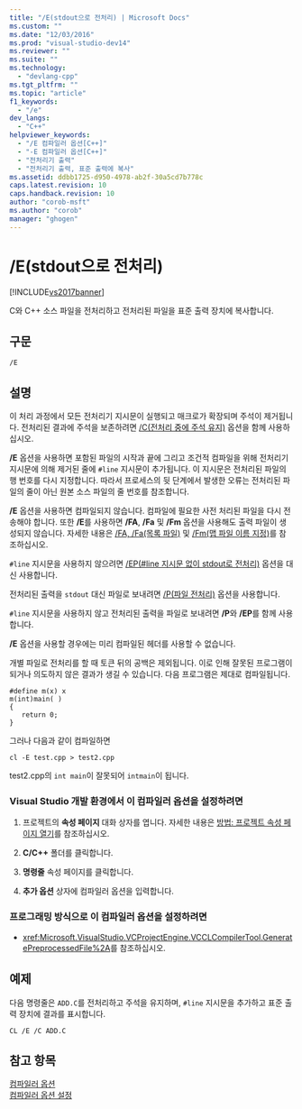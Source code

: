 ```yaml
---
title: "/E(stdout으로 전처리) | Microsoft Docs"
ms.custom: ""
ms.date: "12/03/2016"
ms.prod: "visual-studio-dev14"
ms.reviewer: ""
ms.suite: ""
ms.technology: 
  - "devlang-cpp"
ms.tgt_pltfrm: ""
ms.topic: "article"
f1_keywords: 
  - "/e"
dev_langs: 
  - "C++"
helpviewer_keywords: 
  - "/E 컴파일러 옵션[C++]"
  - "-E 컴파일러 옵션[C++]"
  - "전처리기 출력"
  - "전처리기 출력, 표준 출력에 복사"
ms.assetid: ddbb1725-d950-4978-ab2f-30a5cd7b778c
caps.latest.revision: 10
caps.handback.revision: 10
author: "corob-msft"
ms.author: "corob"
manager: "ghogen"
---
```

# /E(stdout으로 전처리)
[!INCLUDE[vs2017banner](../../assembler/inline/includes/vs2017banner.md)]

C와 C\+\+ 소스 파일을 전처리하고 전처리된 파일을 표준 출력 장치에 복사합니다.  
  
## 구문  
  
```  
/E  
```  
  
## 설명  
 이 처리 과정에서 모든 전처리기 지시문이 실행되고 매크로가 확장되며 주석이 제거됩니다.  전처리된 결과에 주석을 보존하려면 [\/C\(전처리 중에 주석 유지\)](../../build/reference/c-preserve-comments-during-preprocessing.md) 옵션을 함께 사용하십시오.  
  
 **\/E** 옵션을 사용하면 포함된 파일의 시작과 끝에 그리고 조건적 컴파일을 위해 전처리기 지시문에 의해 제거된 줄에 `#line` 지시문이 추가됩니다.  이 지시문은 전처리된 파일의 행 번호를 다시 지정합니다.  따라서 프로세스의 뒷 단계에서 발생한 오류는 전처리된 파일의 줄이 아닌 원본 소스 파일의 줄 번호를 참조합니다.  
  
 **\/E** 옵션을 사용하면 컴파일되지 않습니다.  컴파일에 필요한 사전 처리된 파일을 다시 전송해야 합니다.  또한 **\/E**를 사용하면 **\/FA**, **\/Fa** 및 **\/Fm** 옵션을 사용해도 출력 파일이 생성되지 않습니다.  자세한 내용은 [\/FA, \/Fa\(목록 파일\)](../../build/reference/fa-fa-listing-file.md) 및 [\/Fm\(맵 파일 이름 지정\)](../../build/reference/fm-name-mapfile.md)를 참조하십시오.  
  
 `#line` 지시문을 사용하지 않으려면 [\/EP\(\#line 지시문 없이 stdout로 전처리\)](../../build/reference/ep-preprocess-to-stdout-without-hash-line-directives.md) 옵션을 대신 사용합니다.  
  
 전처리된 출력을 `stdout` 대신 파일로 보내려면 [\/P\(파일 전처리\)](../../build/reference/p-preprocess-to-a-file.md) 옵션을 사용합니다.  
  
 `#line` 지시문을 사용하지 않고 전처리된 출력을 파일로 보내려면 **\/P**와 **\/EP**를 함께 사용합니다.  
  
 **\/E** 옵션을 사용할 경우에는 미리 컴파일된 헤더를 사용할 수 없습니다.  
  
 개별 파일로 전처리를 할 때 토큰 뒤의 공백은 제외됩니다.  이로 인해 잘못된 프로그램이 되거나 의도하지 않은 결과가 생길 수 있습니다.  다음 프로그램은 제대로 컴파일됩니다.  
  
```  
#define m(x) x  
m(int)main( )  
{  
   return 0;  
}  
```  
  
 그러나 다음과 같이 컴파일하면  
  
```  
cl -E test.cpp > test2.cpp  
```  
  
 test2.cpp의 `int main`이 잘못되어 `intmain`이 됩니다.  
  
### Visual Studio 개발 환경에서 이 컴파일러 옵션을 설정하려면  
  
1.  프로젝트의 **속성 페이지** 대화 상자를 엽니다.  자세한 내용은 [방법: 프로젝트 속성 페이지 열기](../../misc/how-to-open-project-property-pages.md)를 참조하십시오.  
  
2.  **C\/C\+\+** 폴더를 클릭합니다.  
  
3.  **명령줄** 속성 페이지를 클릭합니다.  
  
4.  **추가 옵션** 상자에 컴파일러 옵션을 입력합니다.  
  
### 프로그래밍 방식으로 이 컴파일러 옵션을 설정하려면  
  
-   <xref:Microsoft.VisualStudio.VCProjectEngine.VCCLCompilerTool.GeneratePreprocessedFile%2A>를 참조하십시오.  
  
## 예제  
 다음 명령줄은 `ADD.C`를 전처리하고 주석을 유지하며, `#line` 지시문을 추가하고 표준 출력 장치에 결과를 표시합니다.  
  
```  
CL /E /C ADD.C  
```  
  
## 참고 항목  
 [컴파일러 옵션](../../build/reference/compiler-options.md)   
 [컴파일러 옵션 설정](../../build/reference/setting-compiler-options.md)